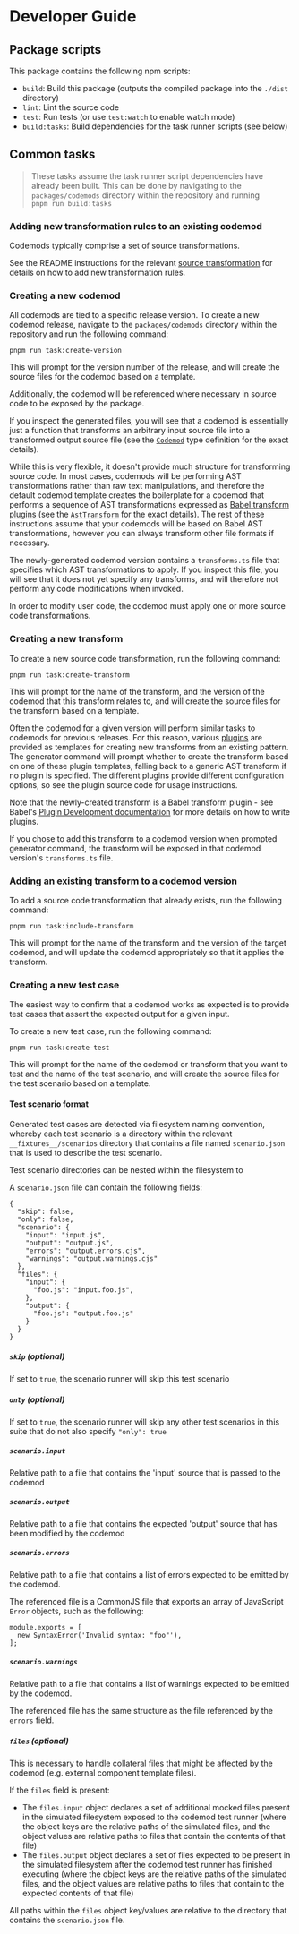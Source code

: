 # Developer Guide

## Package scripts

This package contains the following npm scripts:

- `build`: Build this package (outputs the compiled package into the `./dist` directory)
- `lint`: Lint the source code
- `test`: Run tests (or use `test:watch` to enable watch mode)
- `build:tasks`: Build dependencies for the task runner scripts (see below)

## Common tasks

> These tasks assume the task runner script dependencies have already been built. This can be done by navigating to the `packages/codemods` directory within the repository and running `pnpm run build:tasks`

### Adding new transformation rules to an existing codemod

Codemods typically comprise a set of source transformations.

See the README instructions for the relevant [source transformation](./src/transforms) for details on how to add new transformation rules.

### Creating a new codemod

All codemods are tied to a specific release version. To create a new codemod release, navigate to the `packages/codemods` directory within the repository and run the following command:

```
pnpm run task:create-version
```

This will prompt for the version number of the release, and will create the source files for the codemod based on a template.

Additionally, the codemod will be referenced where necessary in source code to be exposed by the package.

If you inspect the generated files, you will see that a codemod is essentially just a function that transforms an arbitrary input source file into a transformed output source file (see the [`Codemod`](../types/src/codemod.ts) type definition for the exact details).

While this is very flexible, it doesn't provide much structure for transforming source code. In most cases, codemods will be performing AST transformations rather than raw text manipulations, and therefore the default codemod template creates the boilerplate for a codemod that performs a sequence of AST transformations expressed as [Babel transform plugins](https://babeljs.io/docs/plugins#transform-plugins) (see the [`AstTransform`](../ast/src/types/transform.ts) for the exact details). The rest of these instructions assume that your codemods will be based on Babel AST transformations, however you can always transform other file formats if necessary.

The newly-generated codemod version contains a `transforms.ts` file that specifies which AST transformations to apply. If you inspect this file, you will see that it does not yet specify any transforms, and will therefore not perform any code modifications when invoked.

In order to modify user code, the codemod must apply one or more source code transformations.

### Creating a new transform

To create a new source code transformation, run the following command:

```
pnpm run task:create-transform
```

This will prompt for the name of the transform, and the version of the codemod that this transform relates to, and will create the source files for the transform based on a template.

Often the codemod for a given version will perform similar tasks to codemods for previous releases. For this reason, various [plugins](./src/plugins) are provided as templates for creating new transforms from an existing pattern. The generator command will prompt whether to create the transform based on one of these plugin templates, falling back to a generic AST transform if no plugin is specified. The different plugins provide different configuration options, so see the plugin source code for usage instructions.

Note that the newly-created transform is a Babel transform plugin - see Babel's [Plugin Development documentation](https://babeljs.io/docs/plugins#plugin-development) for more details on how to write plugins.

If you chose to add this transform to a codemod version when prompted generator command, the transform will be exposed in that codemod version's `transforms.ts` file.

### Adding an existing transform to a codemod version

To add a source code transformation that already exists, run the following command:

```
pnpm run task:include-transform
```

This will prompt for the name of the transform and the version of the target codemod, and will update the codemod appropriately so that it applies the transform.

### Creating a new test case

The easiest way to confirm that a codemod works as expected is to provide test cases that assert the expected output for a given input.

To create a new test case, run the following command:

```
pnpm run task:create-test
```

This will prompt for the name of the codemod or transform that you want to test and the name of the test scenario, and will create the source files for the test scenario based on a template.

#### Test scenario format

Generated test cases are detected via filesystem naming convention, whereby each test scenario is a directory within the relevant `__fixtures__/scenarios` directory that contains a file named `scenario.json` that is used to describe the test scenario.

Test scenario directories can be nested within the filesystem to 

A `scenario.json` file can contain the following fields:

```
{
  "skip": false,
  "only": false,
  "scenario": {
    "input": "input.js",
    "output": "output.js",
    "errors": "output.errors.cjs",
    "warnings": "output.warnings.cjs"
  },
  "files": {
    "input": {
      "foo.js": "input.foo.js",
    },
    "output": {
      "foo.js": "output.foo.js"
    }
  }
}
```

##### `skip` (optional)

If set to `true`, the scenario runner will skip this test scenario

##### `only` (optional)

If set to `true`, the scenario runner will skip any other test scenarios in this suite that do not also specify `"only": true`

##### `scenario.input`

Relative path to a file that contains the 'input' source that is passed to the codemod

##### `scenario.output`

Relative path to a file that contains the expected 'output' source that has been modified by the codemod

##### `scenario.errors`

Relative path to a file that contains a list of errors expected to be emitted by the codemod.

The referenced file is a CommonJS file that exports an array of JavaScript `Error` objects, such as the following:

```
module.exports = [
  new SyntaxError('Invalid syntax: "foo"'),
];
```

##### `scenario.warnings`

Relative path to a file that contains a list of warnings expected to be emitted by the codemod.

The referenced file has the same structure as the file referenced by the `errors` field.

##### `files` (optional)

This is necessary to handle collateral files that might be affected by the codemod (e.g. external component template files).

If the `files` field is present:

- The `files.input` object declares a set of additional mocked files present in the simulated filesystem exposed to the codemod test runner (where the object keys are the relative paths of the simulated files, and the object values are relative paths to files that contain the contents of that file)
- The `files.output` object declares a set of files expected to be present in the simulated filesystem after the codemod test runner has finished executing (where the object keys are the relative paths of the simulated files, and the object values are relative paths to files that contain to the expected contents of that file)

All paths within the `files` object key/values are relative to the directory that contains the `scenario.json` file.
